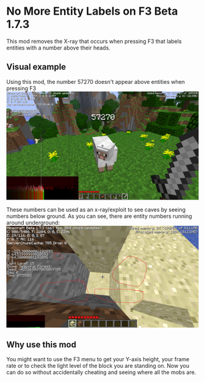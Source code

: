# No More Entity Labels on F3 Beta 1.7.3
This mod removes the X-ray that occurs when pressing F3 that labels entities with a number above their heads.

## Visual example
Using this mod, the number 57270 doesn't appear above entities when pressing F3
![](./sheep.png)

These numbers can be used as an x-ray/exploit to see caves by seeing numbers below ground. As you can see, there are entity numbers running around underground:
![](./xray2.png)

## Why use this mod
You might want to use the F3 menu to get your Y-axis height, your frame rate or to check the light level of the block you are standing on. Now you can do so without accidentally cheating and seeing where all the mobs are.

